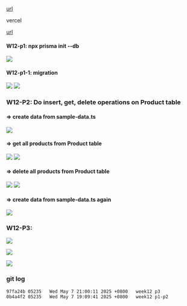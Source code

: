 [url](https://github.com/0x55xx5/1132-2N-Demo-23/tree/main)

vercel

[url]()
#### W12-p1: npx prisma init --db

![](w12-p1-1.png)

#### W12-p1-1: migration

![](w12-p2-2.png)
![](w12-p2-3.png)


### W12-P2: Do insert, get, delete operations on Product table
 
#### => create data from sample-data.ts
 
![](w12-p2-1.png)
 
#### => get all products from Product table
 
![](w12-p2-2-1.png)
![](w12-p2-2-2.png)
 
#### => delete all products from Product table
 
![](w12-p2-3-1.png)
![](w12-p2-3-2.png)
 
#### => create data from sample-data.ts again
 
![](w12-p2-4.png)


### W12-P3: 

![](w12-p3-1.png)

![](w12-p3-2.png)

![](w12-p3-3.png)


### git log

```
97fa24b 05235   Wed May 7 21:00:11 2025 +0800   week12 p3
0b4a4f2 05235   Wed May 7 19:09:41 2025 +0800   week12 p1-p2
```
